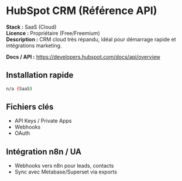 # HubSpot CRM (Référence API)

**Stack :** SaaS (Cloud)  
**Licence :** Propriétaire (Free/Freemium)  
**Description :** CRM cloud très répandu, idéal pour démarrage rapide et intégrations marketing.

**Docs / API :** https://developers.hubspot.com/docs/api/overview

## Installation rapide
```bash
n/a (SaaS)
```

## Fichiers clés
- API Keys / Private Apps
- Webhooks
- OAuth

## Intégration n8n / UA
- Webhooks vers n8n pour leads, contacts
- Sync avec Metabase/Superset via exports
